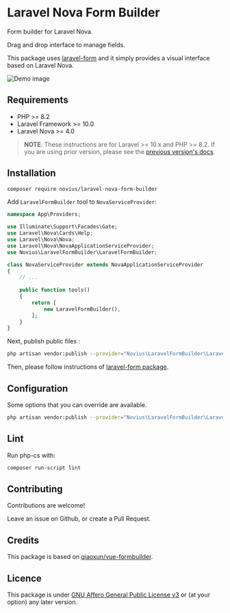 # Laravel Nova Form Builder

Form builder for Laravel Nova. 

Drag and drop interface to manage fields. 

This package uses [laravel-form](http://gitlab.novius.net/lara_libs/laravel-form) and it simply provides a visual interface based on Laravel Nova.

![Demo image](http://gitlab.novius.net/lara_libs/laravel-nova-form-builder/wikis/uploads/380784f509d3576d36f20ce41c174303/form-builder-demo.gif)

## Requirements

* PHP >= 8.2
* Laravel Framework >= 10.0
* Laravel Nova >= 4.0

> **NOTE**: These instructions are for Laravel >= 10.x and PHP >= 8.2. If you are using prior version, please
> see the [previous version's docs](/lara_libs/laravel-nova-form-builder/-/tree/1.x).
> 
## Installation

```sh
composer require novius/laravel-nova-form-builder
```

Add `LaravelFormBuilder` tool to `NovaServiceProvider`: 

```php
namespace App\Providers;

use Illuminate\Support\Facades\Gate;
use Laravel\Nova\Cards\Help;
use Laravel\Nova\Nova;
use Laravel\Nova\NovaApplicationServiceProvider;
use Novius\LaravelFormBuilder\LaravelFormBuilder;

class NovaServiceProvider extends NovaApplicationServiceProvider
{
    // ...
    
    public function tools()
    {
        return [
            new LaravelFormBuilder(),
        ];
    }
}

```


Next, publish public files : 

```sh
php artisan vendor:publish --provider="Novius\LaravelFormBuilder\LaravelFormBuilderServiceProvider" --tag="public"
```

Then, please follow instructions of [laravel-form package](http://gitlab.novius.net/lara_libs/laravel-form).

## Configuration

Some options that you can override are available.

```sh
php artisan vendor:publish --provider="Novius\LaravelFormBuilder\LaravelFormBuilderServiceProvider" --tag="config"
```

## Lint

Run php-cs with:

```sh
composer run-script lint
```

## Contributing

Contributions are welcome!

Leave an issue on Github, or create a Pull Request.

## Credits

This package is based on [qiaoxun/vue-formbuilder](https://github.com/qiaoxun/vue-formbuilder).

## Licence

This package is under [GNU Affero General Public License v3](http://www.gnu.org/licenses/agpl-3.0.html) or (at your option) any later version.
